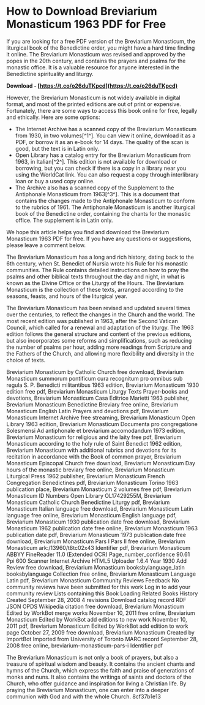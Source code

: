 
 
# How to Download Breviarium Monasticum 1963 PDF for Free
 
If you are looking for a free PDF version of the Breviarium Monasticum, the liturgical book of the Benedictine order, you might have a hard time finding it online. The Breviarium Monasticum was revised and approved by the popes in the 20th century, and contains the prayers and psalms for the monastic office. It is a valuable resource for anyone interested in the Benedictine spirituality and liturgy.
 
**Download - [https://t.co/o26duTKpcd](https://t.co/o26duTKpcd)**


 
However, the Breviarium Monasticum is not widely available in digital format, and most of the printed editions are out of print or expensive. Fortunately, there are some ways to access this book online for free, legally and ethically. Here are some options:
 
- The Internet Archive has a scanned copy of the Breviarium Monasticum from 1930, in two volumes[^1^]. You can view it online, download it as a PDF, or borrow it as an e-book for 14 days. The quality of the scan is good, but the text is in Latin only.
- Open Library has a catalog entry for the Breviarium Monasticum from 1963, in Italian[^2^]. This edition is not available for download or borrowing, but you can check if there is a copy in a library near you using the WorldCat link. You can also request a copy through interlibrary loan or buy a used copy online.
- The Archive also has a scanned copy of the Supplement to the Antiphonale Monasticum from 1963[^3^]. This is a document that contains the changes made to the Antiphonale Monasticum to conform to the rubrics of 1961. The Antiphonale Monasticum is another liturgical book of the Benedictine order, containing the chants for the monastic office. The supplement is in Latin only.

We hope this article helps you find and download the Breviarium Monasticum 1963 PDF for free. If you have any questions or suggestions, please leave a comment below.
  
The Breviarium Monasticum has a long and rich history, dating back to the 6th century, when St. Benedict of Nursia wrote his Rule for his monastic communities. The Rule contains detailed instructions on how to pray the psalms and other biblical texts throughout the day and night, in what is known as the Divine Office or the Liturgy of the Hours. The Breviarium Monasticum is the collection of these texts, arranged according to the seasons, feasts, and hours of the liturgical year.
 
The Breviarium Monasticum has been revised and updated several times over the centuries, to reflect the changes in the Church and the world. The most recent edition was published in 1963, after the Second Vatican Council, which called for a renewal and adaptation of the liturgy. The 1963 edition follows the general structure and content of the previous editions, but also incorporates some reforms and simplifications, such as reducing the number of psalms per hour, adding more readings from Scripture and the Fathers of the Church, and allowing more flexibility and diversity in the choice of texts.
 
Breviarium Monasticum by Catholic Church free download,  Breviarium Monasticum summorum pontificum cura recognitum pro omnibus sub regula S. P. Benedicti militantibus 1963 edition,  Breviarium Monasticum 1930 edition free pdf,  Breviarium Monasticum Liturgy Texts Prayer-books and devotions,  Breviarium Monasticum Casa Editrice Marietti 1963 publisher,  Breviarium Monasticum Benedictine Breviary free online,  Breviarium Monasticum English Latin Prayers and devotions pdf,  Breviarium Monasticum Internet Archive free streaming,  Breviarium Monasticum Open Library 1963 edition,  Breviarium Monasticum Documenta pro congregatione Solesmensi Ad antiphonale et breviarium accomodandum 1973 edition,  Breviarium Monasticum for religious and the laity free pdf,  Breviarium Monasticum according to the holy rule of Saint Benedict 1962 edition,  Breviarium Monasticum with additional rubrics and devotions for its recitation in accordance with the Book of common prayer,  Breviarium Monasticum Episcopal Church free download,  Breviarium Monasticum Day hours of the monastic breviary free online,  Breviarium Monasticum Liturgical Press 1962 publisher,  Breviarium Monasticum French Congregation Benedictines pdf,  Breviarium Monasticum Torino 1963 publication place,  Breviarium Monasticum 2 volumes free pdf,  Breviarium Monasticum ID Numbers Open Library OL17429255M,  Breviarium Monasticum Catholic Church Benedictine Liturgy pdf,  Breviarium Monasticum Italian language free download,  Breviarium Monasticum Latin language free online,  Breviarium Monasticum English language pdf,  Breviarium Monasticum 1930 publication date free download,  Breviarium Monasticum 1962 publication date free online,  Breviarium Monasticum 1963 publication date pdf,  Breviarium Monasticum 1973 publication date free download,  Breviarium Monasticum Pars I Pars II free online,  Breviarium Monasticum ark:/13960/t8tc02x43 Identifier pdf,  Breviarium Monasticum ABBYY FineReader 11.0 (Extended OCR) Page\_number\_confidence 90.61 Ppi 600 Scanner Internet Archive HTML5 Uploader 1.6.4 Year 1930 Add Review free download,  Breviarium Monasticum booksbylanguage\_latin booksbylanguage Collection free online,  Breviarium Monasticum Language Latin pdf,  Breviarium Monasticum Community Reviews Feedback No community reviews have been submitted for this work Log in to add your community review Lists containing this Book Loading Related Books History Created September 28, 2008 4 revisions Download catalog record RDF JSON OPDS Wikipedia citation free download,  Breviarium Monasticum Edited by WorkBot merge works November 10, 2011 free online,  Breviarium Monasticum Edited by WorkBot add editions to new work November 10, 2011 pdf,  Breviarium Monasticum Edited by WorkBot add edition to work page October 27, 2009 free download,  Breviarium Monasticum Created by ImportBot Imported from University of Toronto MARC record September 28, 2008 free online,  breviarium-monasticum-pars-i Identifier pdf
 
The Breviarium Monasticum is not only a book of prayers, but also a treasure of spiritual wisdom and beauty. It contains the ancient chants and hymns of the Church, which express the faith and praise of generations of monks and nuns. It also contains the writings of saints and doctors of the Church, who offer guidance and inspiration for living a Christian life. By praying the Breviarium Monasticum, one can enter into a deeper communion with God and with the whole Church.
 8cf37b1e13
 
